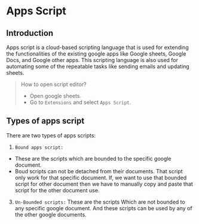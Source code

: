 # Apps Script

## Introduction
Apps script is a cloud-based scripting language that is used for extending the functionalities of the existing google apps like Google sheets, Google Docs, and Google other apps. This scripting language is also used for automating some of the repeatable tasks like sending emails and updating sheets.

> How to open script editor?
>  * Open google sheets
>  * Go to `Extensions` and select `Apps Script`.

## Types of apps script
There are two types of apps scripts:
1. `Bound apps script:` 
  * These are the scripts which are bounded to the specific google document.
  * Boud scripts can not be detached from their documents. That script only work for that specific document. If, we want to use that bounded script for other document then we have to manually copy and paste that script for the other document use. 
3. `Un-Bounded scripts:` These are the scripts Which are not bounded to any specific google document. And these scripts can be used by any of the other google documents.

